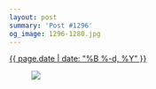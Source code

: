 ```yaml
---
layout: post
summary: 'Post #1296'
og_image: 1296-1280.jpg
---
```


<div class="post">
 <time>
  <a href="/1296">
   {{ page.date | date: "%B %-d, %Y" }}
  </a>
 </time>
 <a href="/1296">
  <figure data-taken="2/3/2021">
   <img sizes="(min-width: 700px) 50vw, calc(100vw - 2rem)" src="{{ site.assets_url }}/1296-640.jpg" srcset="{{ site.assets_url }}/1296-320.jpg 320w, {{ site.assets_url }}/1296-640.jpg 640w, {{ site.assets_url }}/1296-960.jpg 960w, {{ site.assets_url }}/1296-1280.jpg 1280w"/>
  </figure>
 </a>
</div>
